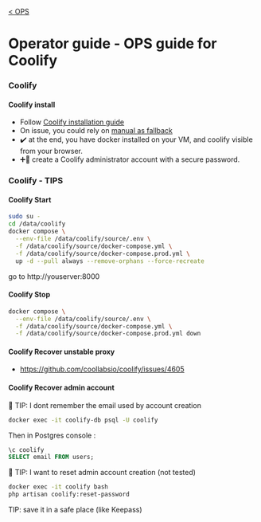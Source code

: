 [< OPS](OPS.md)

# Operator guide - OPS guide for Coolify

### Coolify 

#### Coolify install
- Follow [Coolify installation guide](https://coolify.io/docs/installation)
- On issue, you could rely on [manual as fallback](https://coolify.io/docs/get-started/installation#manual-installation)
- ✔️ at the end, you have docker installed on your VM, and coolify visible from your browser.
- ➕👤 create a Coolify administrator account with a secure password.


### Coolify - TIPS
#### Coolify Start
```bash
sudo su -
cd /data/coolify
docker compose \
  --env-file /data/coolify/source/.env \
  -f /data/coolify/source/docker-compose.yml \
  -f /data/coolify/source/docker-compose.prod.yml \
  up -d --pull always --remove-orphans --force-recreate
````

go to http://youserver:8000

#### Coolify Stop
```bash
docker compose \
  --env-file /data/coolify/source/.env \
  -f /data/coolify/source/docker-compose.yml \
  -f /data/coolify/source/docker-compose.prod.yml down
```

#### Coolify Recover unstable proxy

- https://github.com/coollabsio/coolify/issues/4605

#### Coolify Recover admin account

💁 TIP: I dont remember the email used by account creation

```bash
docker exec -it coolify-db psql -U coolify
````

Then in Postgres console :

````sql
\c coolify
SELECT email FROM users;
````

💁 TIP: I want to reset admin account creation (not tested)

```bash
docker exec -it coolify bash
php artisan coolify:reset-password
```

TIP: save it in a safe place (like Keepass)
